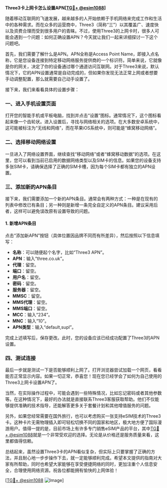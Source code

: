 **Three3卡上网卡怎么设置APN[[TG💪+ @esim1088](https://t.me/s/esim1088)]**

随着移动互联网的飞速发展，越来越多的人开始依赖于手机网络来完成工作和生活中的各种需求。而在众多的运营商中，Three3（简称“三”）以其覆盖广、速度快以及资费合理而受到很多用户的青睐。不过，使用Three3的上网卡时，很多人可能会遇到一个问题：如何正确设置APN？今天就让我们一起来详细探讨一下这个问题吧。

首先，我们需要了解什么是APN。APN全称是Access Point Name，即接入点名称，它是您设备连接到特定移动网络服务提供商的一个标识符。简单来说，它就像是你的网关，决定了你的设备通过哪个通道访问互联网。对于Three3来说，默认情况下，它的APN设置通常是自动完成的，但如果你发现无法正常上网或者想要手动调整配置，那么就需要自己动手设置了。

接下来，我们来看看具体的设置步骤：

### 一、进入手机设置页面

打开您的智能手机或平板电脑，找到并点击“设置”图标。通常情况下，这个图标看起来像一个齿轮状。进入设置后，寻找与网络相关的选项。在大多数安卓系统中，这可能被标注为“无线和网络”，而在苹果iOS系统中，则可能是“蜂窝移动网络”。

### 二、选择移动网络设置

一旦进入了网络设置界面，继续查找“移动网络”或者“蜂窝移动数据”的选项。在这里，您可以看到当前已启用的数据网络类型以及SIM卡的信息。如果您的设备支持多张SIM卡，请确保选择了正确的SIM卡槽，因为每个SIM卡都有独立的APN设置。

### 三、添加新的APN条目

接下来，我们需要添加一个新的APN条目。通常会有两种方式：一种是在现有的列表中修改已有条目；另一种则是新增一条完全自定义的APN条目。建议采用后者，这样可以避免误改原有设置导致的问题。

#### 1. 新增APN条目

点击“添加新APN”按钮（具体位置因品牌不同而有所差异），然后按照以下信息填写：

- **名称**：可以随便起个名字，比如“Three3 APN”。
- **APN**：输入“three.co.uk”。
- **代理**：留空。
- **端口**：留空。
- **用户名**：留空。
- **密码**：留空。
- **服务器**：留空。
- **MMSC**：留空。
- **MMS代理**：留空。
- **MMS端口**：留空。
- **MCC**：输入“234”。
- **MNC**：输入“10”。
- **APN类型**：输入“default,supl”。

完成上述填写后，保存更改。此时，您的设备应该已经成功配置了Three3的APN设置。

### 四、测试连接

最后一步就是测试一下是否能够顺利上网了。打开浏览器尝试加载一个网页，看看能否正常显示内容。如果一切正常，恭喜您！现在您已经学会了如何为自己使用的Three3上网卡设置APN了。

当然，在实际操作过程中，可能会遇到一些特殊情况，比如忘记密码或者其他参数等。在这种情况下，最好的办法就是直接联系Three3客服获取帮助。他们不仅能够提供准确的技术指导，还能解答更多关于套餐计划和其他增值服务的问题。

另外，如果您经常需要在国外旅行，也可以考虑购买一张支持eSIM技术的Three3卡。这种卡片无需物理插入即可轻松切换不同的国家和地区，极大地方便了国际漫游用户。值得一提的是，目前市场上有许多专门销售eSIM产品的平台，其中[TG💪+ @esim1088](https://t.me/s/esim1088)就是一个非常受欢迎的选择。无论是从价格还是服务质量来看，这里都值得信赖。

总结起来，虽然设置Three3卡的APN看似复杂，但实际上只要掌握了正确的方法，并且耐心地一步步操作下去，就一定能够顺利完成。希望本文提供的指南对大家有所帮助，同时也希望大家能够在享受便捷网络的同时，更加注重个人信息安全，合理使用网络资源。祝各位都能拥有愉快的上网体验！

[[TG💪+ @esim1088](https://t.me/s/esim1088) ![Image](https://i.postimg.cc/4NQfJmqS/Snipaste-2025-05-13-00-14-12.png)]